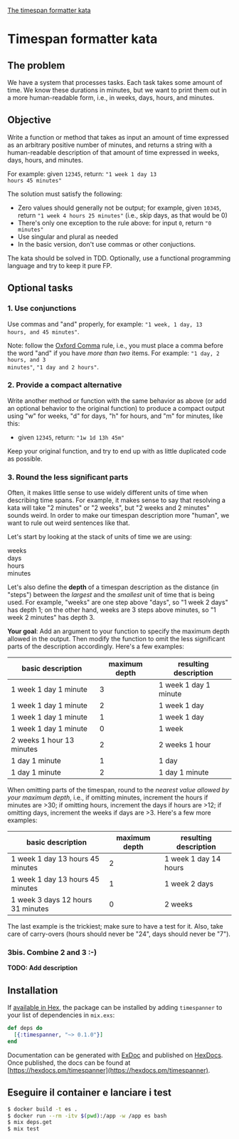 <a href="https://raw.githubusercontent.com/andreasosioxp/mykatas/master/dateformatter/README.md">The timespan formatter kata</a>

# Timespan formatter kata

## The problem

We have a system that processes tasks. Each task takes some amount of time. We know these durations in minutes, but we want to print them out in a more human-readable form, i.e., in weeks, days, hours, and minutes.

## Objective

Write a function or method that takes as input an amount of time expressed as an arbitrary positive number of minutes, and returns a string with a human-readable description of that amount of time expressed in weeks, days, hours, and minutes.

For example: given <code>12345</code>, return: <code>"1 week 1 day 13 hours 45 minutes"</code>

The solution must satisfy the following:

* Zero values should generally not be output; for example, given <code>10345</code>, return <code>"1 week 4 hours 25 minutes"</code> (i.e., skip days, as that would be 0)
* There's only one exception to the rule above: for input <code>0</code>, return <code>"0 minutes"</code>
* Use singular and plural as needed
* In the basic version, don't use commas or other conjuctions.

The kata should be solved in TDD. Optionally, use a functional programming language and try to keep it pure FP.

## Optional tasks

### 1. Use conjunctions

Use commas and "and" properly, for example: <code>"1 week, 1 day, 13 hours, and 45 minutes"</code>. 

Note: follow the <a href="https://en.wikipedia.org/wiki/Serial_comma">Oxford Comma</a> rule, i.e., you must place a comma before the word "and" if you have *more than two* items. For example: <code>"1 day, 2 hours, and 3 minutes"</code>, <code>"1 day and 2 hours"</code>.

### 2. Provide a compact alternative

Write another method or function with the same behavior as above (or add an optional behavior to the original function) to produce a compact output using "w" for weeks, "d" for days, "h" for hours, and "m" for minutes, like this:

* given <code>12345</code>, return: <code>"1w 1d 13h 45m"</code>

Keep your original function, and try to end up with as little duplicated code as possible.

### 3. Round the less significant parts
Often, it makes little sense to use widely different units of time when describing time spans. For example, it makes sense to say that resolving a kata will take "2 minutes" or "2 weeks", but "2 weeks and 2 minutes" sounds weird. In order to make our timespan description more "human", we want to rule out weird sentences like that.

Let's start by looking at the stack of units of time we are using:

weeks<br>
days<br>
hours<br> 
minutes

Let's also define the **depth** of a timespan description as the distance (in "steps") between the *largest* and 
the *smallest* unit of time that is being used. For example, "weeks" are one step above "days", so "1 week 2 days" has depth 1; on the other hand, weeks are 3 steps above minutes, so "1 week 2 minutes" has depth 3.

**Your goal**: Add an argument to your function to specify the maximum depth allowed in the output. Then modify the function to omit the less significant parts of the description accordingly. Here's a few examples:

basic description | maximum depth | resulting description
------------------|---------------|----------------------
1 week 1 day 1 minute | 3 | 1 week 1 day 1 minute
1 week 1 day 1 minute | 2 | 1 week 1 day
1 week 1 day 1 minute | 1 | 1 week 1 day 
1 week 1 day 1 minute | 0 | 1 week
2 weeks 1 hour 13 minutes | 2 | 2 weeks 1 hour 
1 day 1 minute | 1 | 1 day 
1 day 1 minute | 2 | 1 day 1 minute

When omitting parts of the timespan, round to the *nearest value allowed by your maximum depth*, i.e., if omitting minutes, increment the hours if minutes are >30; if omitting hours, increment the days if hours are >12; if omitting days, increment the weeks if days are >3. Here's a few more examples:

basic description | maximum depth | resulting description
------------------|---------------|----------------------
1 week 1 day 13 hours 45 minutes | 2 | 1 week 1 day 14 hours
1 week 1 day 13 hours 45 minutes | 1 | 1 week 2 days
1 week 3 days 12 hours 31 minutes | 0 | 2 weeks

The last example is the trickiest; make sure to have a test for it. Also, take care of carry-overs (hours should never be "24", days should never be "7").

### 3bis. Combine 2 and 3 :-)

**TODO: Add description**

## Installation

If [available in Hex](https://hex.pm/docs/publish), the package can be installed
by adding `timespanner` to your list of dependencies in `mix.exs`:

```elixir
def deps do
  [{:timespanner, "~> 0.1.0"}]
end
```

Documentation can be generated with [ExDoc](https://github.com/elixir-lang/ex_doc)
and published on [HexDocs](https://hexdocs.pm). Once published, the docs can
be found at [https://hexdocs.pm/timespanner](https://hexdocs.pm/timespanner).

## Eseguire il container e lanciare i test
```bash
$ docker build -t es .
$ docker run --rm -itv $(pwd):/app -w /app es bash
$ mix deps.get
$ mix test
```
